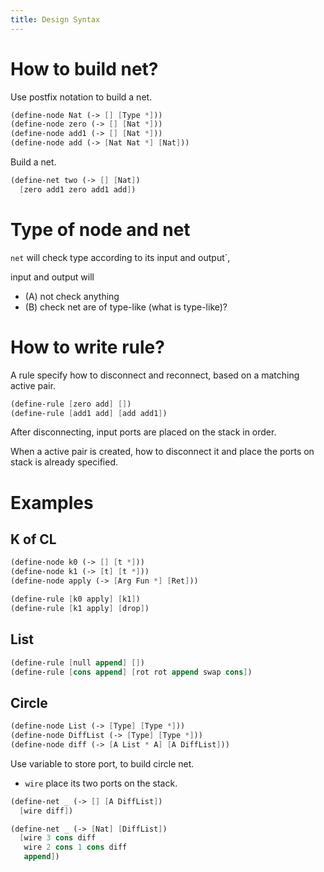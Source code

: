 ```yaml
---
title: Design Syntax
---
```


# How to build net?

Use postfix notation to build a net.

```scheme
(define-node Nat (-> [] [Type *]))
(define-node zero (-> [] [Nat *]))
(define-node add1 (-> [] [Nat *]))
(define-node add (-> [Nat Nat *] [Nat]))
```

Build a net.

```scheme
(define-net two (-> [] [Nat])
  [zero add1 zero add1 add])
```

# Type of node and net

`net` will check type according to its input and output`,

input and output will

- (A) not check anything
- (B) check net are of type-like (what is type-like)?

# How to write rule?

A rule specify how to disconnect and reconnect,
based on a matching active pair.

```scheme
(define-rule [zero add] [])
(define-rule [add1 add] [add add1])
```

After disconnecting, input ports are placed on the stack in order.

When a active pair is created,
how to disconnect it and place the
ports on stack is already specified.

# Examples

## K of CL

```scheme
(define-node k0 (-> [] [t *]))
(define-node k1 (-> [t] [t *]))
(define-node apply (-> [Arg Fun *] [Ret]))
```

```scheme
(define-rule [k0 apply] [k1])
(define-rule [k1 apply] [drop])
```

## List

```scheme
(define-rule [null append] [])
(define-rule [cons append] [rot rot append swap cons])
```

## Circle

```scheme
(define-node List (-> [Type] [Type *]))
(define-node DiffList (-> [Type] [Type *]))
(define-node diff (-> [A List * A] [A DiffList]))
```

Use variable to store port, to build circle net.

- `wire` place its two ports on the stack.

```scheme
(define-net _ (-> [] [A DiffList])
  [wire diff])

(define-net _ (-> [Nat] [DiffList])
  [wire 3 cons diff
   wire 2 cons 1 cons diff
   append])
```

